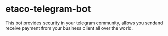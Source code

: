 # etaco-telegram-bot
This bot provides security in your telegram community,   allows you sendand receive payment from your business client all over the world. 
